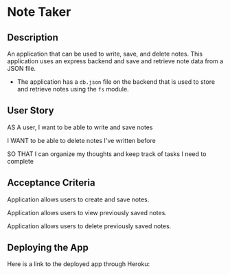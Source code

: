 # Note Taker

## Description

An application that can be used to write, save, and delete notes. This application uses an express backend and save and retrieve note data from a JSON file.

* The application has a `db.json` file on the backend that is used to store and retrieve notes using the `fs` module.

## User Story

AS A user, I want to be able to write and save notes

I WANT to be able to delete notes I've written before

SO THAT I can organize my thoughts and keep track of tasks I need to complete

## Acceptance Criteria

Application allows users to create and save notes.

Application allows users to view previously saved notes.

Application allows users to delete previously saved notes.

## Deploying the App

Here is a link to the deployed app through Heroku:

